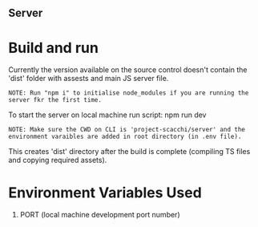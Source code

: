 ## Server


# Build and run

Currently the version available on the source control doesn't contain the 'dist' folder with assests and main JS server file.

    NOTE: Run "npm i" to initialise node_modules if you are running the server fkr the first time. 

To start the server on local machine run script:
    npm run dev

    NOTE: Make sure the CWD on CLI is 'project-scacchi/server' and the environment varaibles are added in root directory (in .env file).

This creates 'dist' directory after the build is complete (compiling TS files and copying required assets).


# Environment Variables Used

1. PORT (local machine development port number)
